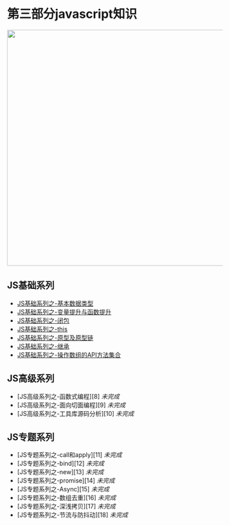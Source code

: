 # 第三部分javascript知识
 
<image src="https://github.com/MarsPen/-notes-summary/blob/master/images/javaScript.png" width="550"></image>

## JS基础系列
* [JS基础系列之-基本数据类型][1]
* [JS基础系列之-变量提升与函数提升][2]
* [JS基础系列之-闭包][3]
* [JS基础系列之-this][4]
* [JS基础系列之-原型及原型链][5]
* [JS基础系列之-继承][6] 
* [JS基础系列之-操作数组的API方法集合][7]

## JS高级系列
* [JS高级系列之-函数式编程][8] *未完成*
* [JS高级系列之-面向切面编程][9] *未完成*
* [JS高级系列之-工具库源码分析][10] *未完成*

## JS专题系列
* [JS专题系列之-call和apply][11] *未完成*
* [JS专题系列之-bind][12] *未完成*
* [JS专题系列之-new][13] *未完成*
* [JS专题系列之-promise][14] *未完成*
* [JS专题系列之-Async][15] *未完成*
* [JS专题系列之-数组去重][16] *未完成*
* [JS专题系列之-深浅拷贝][17] *未完成*
* [JS专题系列之-节流与防抖动][18] *未完成*




[1]: https://github.com/MarsPen/-notes-summary/blob/master/javascript/type.md
[2]: https://github.com/MarsPen/-notes-summary/blob/master/javascript/voao.md
[3]: https://github.com/MarsPen/-notes-summary/blob/master/javascript/closure.md
[4]: https://github.com/MarsPen/-notes-summary/blob/master/javascript/this.md
[5]: https://github.com/MarsPen/-notes-summary/blob/master/javascript/prototype.md
[6]: https://github.com/MarsPen/-notes-summary/blob/master/javascript/inheritance.md
[7]: https://github.com/MarsPen/-notes-summary/blob/master/javascript/api.md
